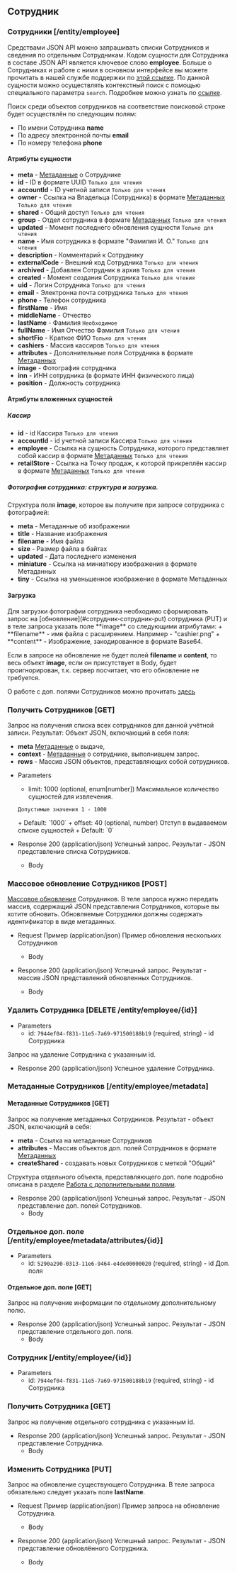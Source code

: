 ## Сотрудник
### Сотрудники [/entity/employee]
Средствами JSON API можно запрашивать списки Сотрудников и сведения по отдельным Сотрудникам. Кодом сущности для Сотрудника в составе JSON API является ключевое слово **employee**. Больше о Сотрудниках и работе с ними в основном интерфейсе вы можете прочитать в нашей службе поддержки по [этой ссылке](https://support.moysklad.ru/hc/ru/articles/204019656-%D0%A1%D0%BE%D1%82%D1%80%D1%83%D0%B4%D0%BD%D0%B8%D0%BA%D0%B8).
По данной сущности можно осуществлять контекстный поиск с помощью специального параметра `search`. Подробнее можно узнать по [ссылке](/api/remap/1.2/doc/index.html#header-контекстный-поиск).

Поиск среди объектов сотрудников на соответствие поисковой строке будет осуществлён по следующим полям:
+ По имени Сотрудника **name**
+ По адресу электронной почты **email**
+ По номеру телефона **phone**

#### Атрибуты сущности
+ **meta** - [Метаданные](/api/remap/1.2/doc/index.html#header-метаданные) о Сотруднике
+ **id** - ID в формате UUID `Только для чтения`
+ **accountId** - ID учетной записи `Только для чтения`
+ **owner** - Ссылка на Владельца (Сотрудника) в формате [Метаданных](/api/remap/1.2/doc/index.html#header-метаданные) `Только для чтения`
+ **shared** - Общий доступ `Только для чтения`
+ **group** - Отдел сотрудника в формате [Метаданных](/api/remap/1.2/doc/index.html#header-метаданные) `Только для чтения`
+ **updated** - Момент последнего обновления сущности `Только для чтения`
+ **name** - Имя сотрудника в формате "Фамилия И. О." `Только для чтения`
+ **description** - Комментарий к Сотруднику
+ **externalCode** - Внешний код Сотрудника `Только для чтения`
+ **archived** - Добавлен Сотрудник в архив `Только для чтения`
+ **created** - Момент создания Сотрудника `Только для чтения`
+ **uid** - Логин Сотрудника `Только для чтения`
+ **email** - Электронна почта сотрудника `Только для чтения`
+ **phone** - Телефон сотрудника
+ **firstName** - Имя
+ **middleName** - Отчество
+ **lastName** - Фамилия `Необходимое`
+ **fullName** - Имя Отчество Фамилия `Только для чтения`
+ **shortFio** - Краткое ФИО `Только для чтения`
+ **cashiers** - Массив кассиров `Только для чтения`
+ **attributes** - Дополнительные поля Сотрудника в формате [Метаданных](/api/remap/1.2/doc/index.html#header-метаданные)
+ **image** - Фотография сотрудника
+ **inn** - ИНН сотрудника (в формате ИНН физического лица)
+ **position** - Должность сотрудника 

#### Атрибуты вложенных сущностей
##### Кассир
+ **id** - id Кассира `Только для чтения`
+ **accountId** - id учетной записи Кассира `Только для чтения`
+ **employee** - Ссылка на сущность Сотрудника, которого представляет собой кассир в формате [Метаданных](/api/remap/1.2/doc/index.html#header-метаданные) `Только для чтения`
+ **retailStore** - Ссылка на Точку продаж, к которой прикреплён кассир в формате [Метаданных](/api/remap/1.2/doc/index.html#header-метаданные) `Только для чтения`

##### Фотография сотрудника: структура и загрузка.
Структура поля **image**, которое вы получите при запросе сотрудника с фотографией:
+ **meta** - Метаданные об изображении
+ **title** - Название изображения
+ **filename** - Имя файла
+ **size** - Размер файла в байтах
+ **updated** - Дата последнего изменения
+ **miniature** - Ссылка на миниатюру изображения в формате Метаданных
+ **tiny** - Ссылка на уменьшенное изображение в формате Метаданных

<h4>Загрузка</h4>
Для загрузки фотографии сотрудника необходимо сформировать запрос на [обновление](#сотрудник-сотрудник-put) сотрудника (PUT) и в теле запроса
указать поле **image** со следующими атрибутами:
+ **filename** - имя файла с расширением. Например - "cashier.png"
+ **content** - Изображение, закодированное в формате Base64.

Если в запросе на обновление не будет полей **filename** и **content**, то весь объект **image**, если он присутствует в Body,
будет проигнорирован, т.к. сервер посчитает, что его обновление не требуется.

О работе с доп. полями Сотрудников можно прочитать [здесь](/api/remap/1.2/doc/index.html#header-работа-с-дополнительными-полями)


### Получить Сотрудников [GET]
Запрос на получения списка всех сотрудников для данной учётной записи.
Результат: Объект JSON, включающий в себя поля:
- **meta** [Метаданные](/api/remap/1.2/doc/index.html#header-метаданные) о выдаче,
- **context** - [Метаданные](/api/remap/1.2/doc/index.html#header-метаданные) о сотруднике, выполнившем запрос.
- **rows** - Массив JSON объектов, представляющих собой сотрудников.
+ Parameters
  + limit: 1000 (optional, enum[number])
  Максимальное количество сущностей для извлечения.
  <p>
    <code>Допустимые значения 1 - 1000</code>
  </p>
      + Default: `1000`
  + offset: 40 (optional, number)
    Отступ в выдаваемом списке сущностей
      + Default: `0`

+ Response 200 (application/json)
Успешный запрос. Результат - JSON представление списка Сотрудников.
  + Body
        <!-- include(body/employee/get_list.json) -->

### Массовое обновление Сотрудников [POST]
[Массовое обновление](/api/remap/1.2/doc/index.html#header-создание-и-обновление-нескольких-объектов) Сотрудников.
В теле запроса нужно передать массив, содержащий JSON представления Сотрудников, которые вы хотите обновить.
Обновляемые Сотрудники должны содержать идентификатор в виде метаданных.

+ Request Пример (application/json)
Пример обновления нескольких Сотрудников
  + Body
        <!-- include(body/employee/post_massive_request.json) -->

+ Response 200 (application/json)
Успешный запрос. Результат - массив JSON представлений обновленных Сотрудников.
  + Body
        <!-- include(body/employee/post_massive_response.json) -->

### Удалить Сотрудника [DELETE /entity/employee/{id}]
+ Parameters
  + id: `7944ef04-f831-11e5-7a69-971500188b19` (required, string) - id Сотрудника

Запрос на удаление Сотрудника с указанным id.

+ Response 200 (application/json)
Успешное удаление Сотрудника.

### Метаданные Сотрудников [/entity/employee/metadata]
#### Метаданные Сотрудников [GET]
Запрос на получение метаданных Сотрудников. Результат - объект JSON, включающий в себя:
+ **meta** - Ссылка на метаданные Сотрудников
+ **attributes** - Массив объектов доп. полей Сотрудников в формате [Метаданных](#header-метаданные)
+ **createShared** - создавать новых Сотрудников с меткой "Общий"

Структура отдельного объекта, представляющего доп. поле подробно описана в разделе [Работа с дополнительными полями](#header-работа-с-дополнительными-полями).

+ Response 200 (application/json)
Успешный запрос. Результат - JSON представление доп. полей Сотрудников.
  + Body
        <!-- include(body/employee/get_metadata.json) -->

### Отдельное доп. поле [/entity/employee/metadata/attributes/{id}]
+ Parameters
  + id: `5290a290-0313-11e6-9464-e4de00000020` (required, string) - id Доп. поля
#### Отдельное доп. поле [GET]
Запрос на получение информации по отдельному дополнительному полю.
+ Response 200 (application/json)
Успешный запрос. Результат - JSON представление отдельного доп. поля.
  + Body
        <!-- include(body/employee/metadata_by_id.json) -->

### Сотрудник [/entity/employee/{id}]
+ Parameters
  + id: `7944ef04-f831-11e5-7a69-971500188b19` (required, string) - id Сотрудника

### Получить Сотрудника [GET]
Запрос на получение отдельного сотрудника с указанным id.
+ Response 200 (application/json)
Успешный запрос. Результат - JSON представление Сотрудника.
  + Body
        <!-- include(body/employee/get_by_id.json) -->


### Изменить Сотрудника [PUT]
Запрос на обновление существующего Сотрудника. В теле запроса обязательно следует указать поле **lastName**.
+ Request Пример (application/json)
Пример запроса на обновление Сотрудника.
  + Body
        <!-- include(body/employee/put_request.json) -->

+ Response 200 (application/json)
Успешный запрос. Результат - JSON представление обновлённого Сотрудника.
  + Body
        <!-- include(body/employee/put_response.json) -->
